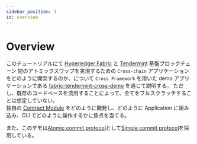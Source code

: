 ```yaml
---
sidebar_position: 1
id: overview
---
```


# Overview

このチュートリアルにて [Hyperledger Fabric](https://www.hyperledger.org/use/fabric) と [Tendermint](https://tendermint.com/) 基盤ブロックチェーン 間のアトミックスワップを実現するための `Cross-chain` アプリケーション をどのように開発するのか、について `Cross Framework` を用いた demo アプリケーションである [fabric-tendermint-cross-demo](https://github.com/datachainlab/fabric-tendermint-cross-demo) を通じて説明する。
ただし、既存のコードベースを流用することによって、全てをフルスクラッチすることは想定していない。  
独自の [Contract Module](../01-docs/03-architecture/01-overview.md#contract-module) をどのように開発し、どのように Application に組み込み、CLI でどのように操作するかに焦点を当てる。

また、このデモは[Atomic commit protocol](../01-docs/03-architecture/04-atomic-commit-protocol.md#atomic-commit-protocol)として[Simple commit protocol](../01-docs/03-architecture/04-atomic-commit-protocol.md#simple-commit-protocol)を採用している。
